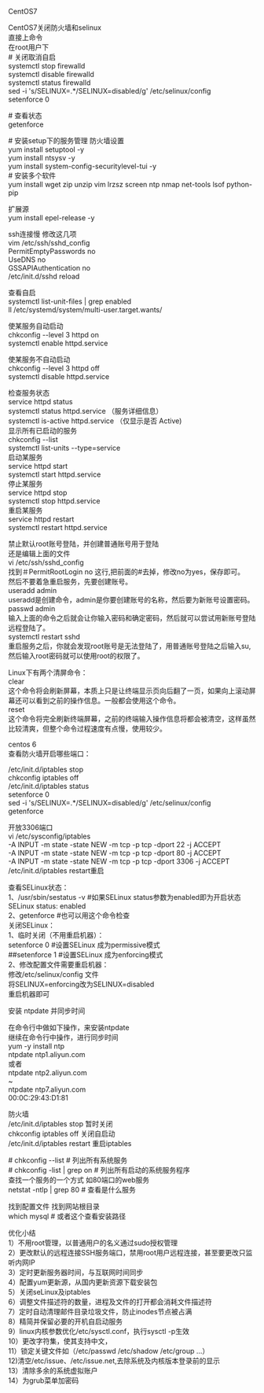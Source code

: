 CentOS7

CentOS7关闭防火墙和selinux  
直接上命令  
在root用户下  
\# 关闭取消自启  
systemctl stop firewalld  
systemctl disable firewalld  
systemctl status firewalld  
sed -i 's/SELINUX=.\*/SELINUX=disabled/g' /etc/selinux/config  
setenforce 0

\# 查看状态  
getenforce  
  
\# 安装setup下的服务管理 防火墙设置  
yum install setuptool -y  
yum install ntsysv -y  
yum install system-config-securitylevel-tui -y  
\# 安装多个软件  
yum install wget zip unzip vim lrzsz screen ntp nmap net-tools lsof python-pip  
  
扩展源  
yum install epel-release -y  
  
ssh连接慢 修改这几项  
vim /etc/ssh/sshd_config  
PermitEmptyPasswords no  
UseDNS no  
GSSAPIAuthentication no  
/etc/init.d/sshd reload  
  
查看自启  
systemctl list-unit-files \| grep enabled  
ll /etc/systemd/system/multi-user.target.wants/  
  
使某服务自动启动  
chkconfig --level 3 httpd on  
systemctl enable httpd.service  
  
使某服务不自动启动  
chkconfig --level 3 httpd off  
systemctl disable httpd.service  
  
检查服务状态  
service httpd status  
systemctl status httpd.service （服务详细信息）  
systemctl is-active httpd.service （仅显示是否 Active)  
显示所有已启动的服务  
chkconfig --list  
systemctl list-units --type=service  
启动某服务  
service httpd start  
systemctl start httpd.service  
停止某服务  
service httpd stop  
systemctl stop httpd.service  
重启某服务  
service httpd restart  
systemctl restart httpd.service  
  
禁止默认root账号登陆，并创建普通账号用于登陆  
还是编辑上面的文件  
vi /etc/ssh/sshd_config  
找到＃PermitRootLogin no 这行,把前面的\#去掉，修改no为yes，保存即可。  
然后不要着急重启服务，先要创建账号。  
useradd admin  
useradd是创建命令，admin是你要创建账号的名称，然后要为新账号设置密码。  
passwd admin  
输入上面的命令之后就会让你输入密码和确定密码，然后就可以尝试用新账号登陆远程登陆了。  
systemctl restart sshd  
重启服务之后，你就会发现root账号是无法登陆了，用普通账号登陆之后输入su,然后输入root密码就可以使用root的权限了。  
  
Linux下有两个清屏命令：  
clear  
这个命令将会刷新屏幕，本质上只是让终端显示页向后翻了一页，如果向上滚动屏幕还可以看到之前的操作信息。一般都会使用这个命令。  
reset  
这个命令将完全刷新终端屏幕，之前的终端输入操作信息将都会被清空，这样虽然比较清爽，但整个命令过程速度有点慢，使用较少。

centos 6  
查看防火墙开启哪些端口：  
  
/etc/init.d/iptables stop  
chkconfig iptables off  
/etc/init.d/iptables status  
setenforce 0  
sed -i 's/SELINUX=.\*/SELINUX=disabled/g' /etc/selinux/config  
getenforce  
  
开放3306端口  
vi /etc/sysconfig/iptables  
-A INPUT -m state -state NEW -m tcp -p tcp -dport 22 -j ACCEPT  
-A INPUT -m state -state NEW -m tcp -p tcp -dport 80 -j ACCEPT  
-A INPUT -m state -state NEW -m tcp -p tcp -dport 3306 -j ACCEPT  
/etc/init.d/iptables restart重启  
  
查看SELinux状态：  
1、/usr/sbin/sestatus -v \#如果SELinux status参数为enabled即为开启状态  
SELinux status: enabled  
2、getenforce \#也可以用这个命令检查  
关闭SELinux：  
1、临时关闭（不用重启机器）：  
setenforce 0 \#设置SELinux 成为permissive模式  
\#\#setenforce 1 \#设置SELinux 成为enforcing模式  
2、修改配置文件需要重启机器：  
修改/etc/selinux/config 文件  
将SELINUX=enforcing改为SELINUX=disabled  
重启机器即可

安装 ntpdate 并同步时间  
  
在命令行中做如下操作，来安装ntpdate  
继续在命令行中操作，进行同步时间  
yum -y install ntp  
ntpdate ntp1.aliyun.com  
或者  
ntpdate ntp2.aliyun.com  
\~  
ntpdate ntp7.aliyun.com  
00:0C:29:43:D1:81  
  
防火墙  
/etc/init.d/iptables stop 暂时关闭  
chkconfig iptables off 关闭自启动  
/etc/init.d/iptables restart 重启iptables  
  
\# chkconfig --list \# 列出所有系统服务  
\# chkconfig -list \| grep on \# 列出所有启动的系统服务程序  
查找一个服务的一个方式 如80端口的web服务  
netstat -ntlp \| grep 80 \# 查看是什么服务  
  
找到配置文件 找到网站根目录  
which mysql \# 或者这个查看安装路径

优化小结  
1）不用root管理，以普通用户的名义通过sudo授权管理  
2）更改默认的远程连接SSH服务端口，禁用root用户远程连接，甚至要更改只监听内网IP  
3）定时更新服务器时间，与互联网时间同步  
4）配置yum更新源，从国内更新资源下载安装包  
5）关闭seLinux及iptables  
6）调整文件描述符的数量，进程及文件的打开都会消耗文件描述符  
7）定时自动清理邮件目录垃圾文件，防止inodes节点被占满  
8）精简并保留必要的开机自启动服务  
9）linux内核参数优化/etc/sysctl.conf，执行sysctl -p生效  
10）更改字符集，使其支持中文，  
11）锁定关键文件如（/etc/passwd /etc/shadow /etc/group ...）  
12)清空/etc/issue、/etc/issue.net,去除系统及内核版本登录前的显示  
13）清除多余的系统虚拟账户  
14）为grub菜单加密码
